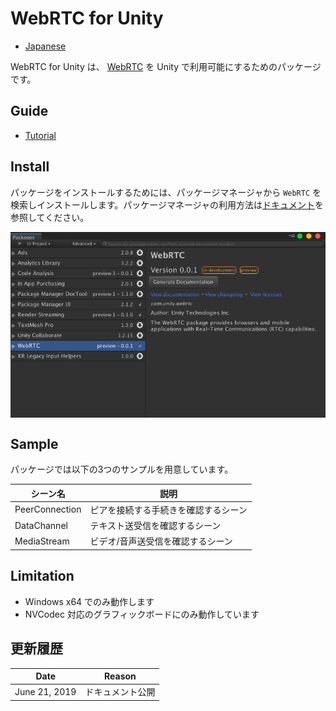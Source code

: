 # WebRTC for Unity

- [Japanese](jp/index.md)

WebRTC for Unity は、 [WebRTC](https://webrtc.org) を Unity で利用可能にするためのパッケージです。

## Guide

- [Tutorial](en/tutorial.md)

## Install

パッケージをインストールするためには、パッケージマネージャから `WebRTC` を検索しインストールします。パッケージマネージャの利用方法は[ドキュメント](https://docs.unity3d.com/Packages/com.unity.package-manager-ui@latest/index.html)を参照してください。

<img src="./images/webrtc_package_manager.png" width=600 align=center>

## Sample
パッケージでは以下の3つのサンプルを用意しています。

| シーン名 | 説明 |
|---|---|
| PeerConnection | ピアを接続する手続きを確認するシーン |
| DataChannel | テキスト送受信を確認するシーン |
| MediaStream | ビデオ/音声送受信を確認するシーン |

## Limitation

- Windows x64 でのみ動作します
- NVCodec 対応のグラフィックボードにのみ動作しています

## 更新履歴

|Date|Reason|
|---|---|
|June 21, 2019|ドキュメント公開|